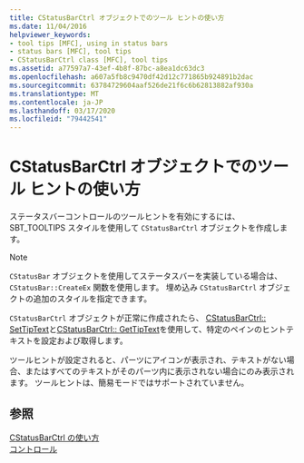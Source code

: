 ```yaml
---
title: CStatusBarCtrl オブジェクトでのツール ヒントの使い方
ms.date: 11/04/2016
helpviewer_keywords:
- tool tips [MFC], using in status bars
- status bars [MFC], tool tips
- CStatusBarCtrl class [MFC], tool tips
ms.assetid: a77597a7-43ef-4b8f-87bc-a8ea1dc63dc3
ms.openlocfilehash: a607a5fb8c9470df42d12c771865b924891b2dac
ms.sourcegitcommit: 63784729604aaf526de21f6c6b62813882af930a
ms.translationtype: MT
ms.contentlocale: ja-JP
ms.lasthandoff: 03/17/2020
ms.locfileid: "79442541"
---
```

# <a name="using-tooltips-in-a-cstatusbarctrl-object"></a>CStatusBarCtrl オブジェクトでのツール ヒントの使い方

ステータスバーコントロールのツールヒントを有効にするには、SBT_TOOLTIPS スタイルを使用して `CStatusBarCtrl` オブジェクトを作成します。

> [!NOTE]
>  `CStatusBar` オブジェクトを使用してステータスバーを実装している場合は、`CStatusBar::CreateEx` 関数を使用します。 埋め込み `CStatusBarCtrl` オブジェクトの追加のスタイルを指定できます。

`CStatusBarCtrl` オブジェクトが正常に作成されたら、 [CStatusBarCtrl:: SetTipText](../mfc/reference/cstatusbarctrl-class.md#settiptext)と[CStatusBarCtrl:: GetTipText](../mfc/reference/cstatusbarctrl-class.md#gettiptext)を使用して、特定のペインのヒントテキストを設定および取得します。

ツールヒントが設定されると、パーツにアイコンが表示され、テキストがない場合、またはすべてのテキストがそのパーツ内に表示されない場合にのみ表示されます。 ツールヒントは、簡易モードではサポートされていません。

## <a name="see-also"></a>参照

[CStatusBarCtrl の使い方](../mfc/using-cstatusbarctrl.md)<br/>
[コントロール](../mfc/controls-mfc.md)

